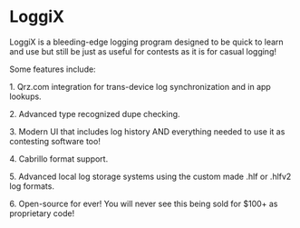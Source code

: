 # LoggiX

<p>
   LoggiX is a bleeding-edge logging program designed to be quick to learn and use
   but still be just as useful for contests as it is for casual logging!
 </p>
 <p>Some features include:</p>
 <p>   1. Qrz.com integration for trans-device log synchronization and in app lookups.</p>
 <p>   2. Advanced type recognized dupe checking.</p>
 <p>   3. Modern UI that includes log history AND everything needed to use it as contesting software too!</p>
 <p>   4. Cabrillo format support.</p>
 <p>   5. Advanced local log storage systems using the custom made .hlf or .hlfv2 log formats.</p>
 <p>   6. Open-source for ever! You will never see this being sold for $100+ as proprietary code!</p>


